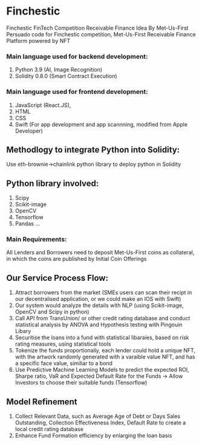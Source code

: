 # Finchestic
Finchestic FinTech Competition Receivable Finance Idea By Met-Us-First
Persuado code for Finchestic competition, Met-Us-First Receivable Finance Platform powered by NFT
### Main language used for backend development: 
1. Python 3.9 (AI, Image Recognition) 
2. Solidity 0.8.0 (Smart Contract Execution)
### Main language used for frontend development: 
1. JavaScript (React.JS), 
2. HTML 
3. CSS
4. Swift (For app development and app scannning, modified from Apple Developer)
## Methodlogy to integrate Python into Solidity: 
Use eth-brownie->chainlink python library to deploy python in Solidity
## Python library involved:
1. Scipy
2. Scikit-image
3. OpenCV
4. Tensorflow
5. Pandas
...
### Main Requirements: 
All Lenders and Borrowers need to deposit Met-Us-First coins as collateral, in which the coins are published by Initial Coin Offerings
## Our Service Process Flow:
1. Attract borrowers from the market (SMEs users can scan their recipt in our decentralised application, or we could make an IOS with Swift)
2. Our system would analyze the details with NLP (using Scikit-image, OpenCV and Scipy in python)
3. Call API from TransUnion/ or other credit rating database and conduct statistical analysis by ANOVA and Hypothesis testing with Pingouin Libary
4. Securitise the loans into a fund with statistical libaraies, based on risk rating measures, using statistical tools
5. Tokenize the funds proportionally, each lender could hold a unique NFT, with the artwork randomly generated with a varaible value NFT, and has a specific face value, similiar to a bond
6. Use Predictive Machine Learning Models to predict the expected ROI, Sharpe ratio, VaR and Expected Default Rate for the Funds -> Allow Investors to choose their suitable funds (Tensorflow)


## Model Refinement
1. Collect Relevant Data, such as Average Age of Debt or Days Sales Outstanding, Collection Effectiveness Index, Default Rate to create a local credit rating database
2. Enhance Fund Formation efficiency by enlarging the loan basis
